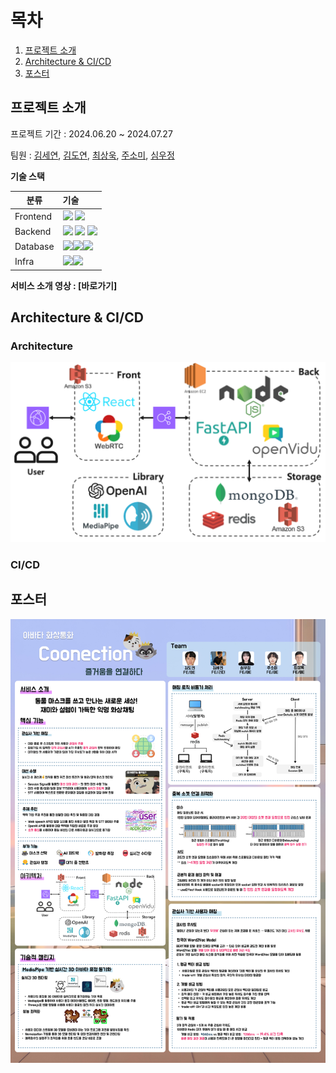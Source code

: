 # 목차

1. [프로젝트 소개](#lignin)
2. [Architecture & CI/CD](#arch)
3. [포스터](#poster)



<a name="lignin"></a>

## 프로젝트 소개

프로젝트 기간 : 2024.06.20 ~ 2024.07.27

팀원 : [김세연](https://github.com/syk25), [김도연](https://github.com/doyeon012), [최상욱](https://github.com/SamChoi-94), [주소미](https://github.com/joosomi), [심우정](https://github.com/ShimWooJeong)

**기술 스택**

| 분류     | 기술                                                         |
| -------- | :----------------------------------------------------------- |
| Frontend | <img src="https://img.shields.io/badge/React-61DAFB?style=for-the-badge&logo=React&logoColor=000000"/> <img src="https://img.shields.io/badge/WebRTC-333333?style=for-the-badge&logo=WebRTC&logoColor=FFFFFF"/> |
| Backend  | <img src="https://img.shields.io/badge/Node.js-339933?style=for-the-badge&logo=Node.js&logoColor=FFFFFF"/> <img src="https://img.shields.io/badge/FastAPI-009688?style=for-the-badge&logo=FastAPI&logoColor=FFFFFF"/> <img src="https://img.shields.io/badge/OpenVidu-F7901E?style=for-the-badge&logo=OpenVidu&logoColor=FFFFFF"/> |
| Database | <img src="https://img.shields.io/badge/mongodb-47A248?style=for-the-badge&logo=mongodb&logoColor=FFFFFF"/><img src="https://img.shields.io/badge/redis-DC382D?style=for-the-badge&logo=redis&logoColor=FFFFFF"/><img src="https://img.shields.io/badge/amazons3-569A31?style=for-the-badge&logo=amazons3&logoColor=FFFFFF"/> |
| Infra    | <img src="https://img.shields.io/badge/amazonec2-FF9900?style=for-the-badge&logo=amazonec2&logoColor=FFFFFF"/><img src="https://img.shields.io/badge/docker-2496ED?style=for-the-badge&logo=docker&logoColor=FFFFFF"/> |

**서비스 소개 영상 : [바로가기]**



<a name="arch"></a>

## Architecture & CI/CD
### Architecture
![lignin-architecture](https://github.com/jungle-dogtalk/.github/blob/main/profile/lignin-architecture.png?raw=true)


### CI/CD


<a name="poster"></a>

## 포스터
![lignin-poster](https://github.com/jungle-dogtalk/.github/blob/main/profile/lignin-poster.png?raw=true)
